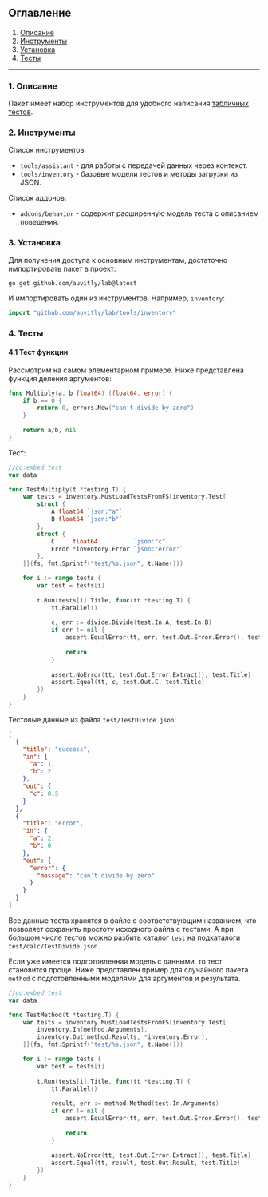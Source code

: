## Оглавление
1. [Описание](#desc)
2. [Инструменты](#tools)
3. [Установка](#install)
4. [Тесты](#tests)

---

<a name="desc"></a>
### 1. Описание

Пакет имеет набор инструментов для удобного написания [табличных тестов](https://en.wikipedia.org/wiki/Data-driven_testing). 

<a name="tools"></a>
### 2. Инструменты

Список инструментов:
* `tools/assistant` - для работы с передачей данных через контекст.
* `tools/inventory` - базовые модели тестов и методы загрузки из JSON.

Список аддонов:
* `addons/behavior` - содержит расширенную модель теста с описанием поведения.

<a name="install"></a>
### 3. Установка
Для получения доступа к основным инструментам, достаточно импортировать пакет в проект:
```
go get github.com/auvitly/lab@latest
```

И импортировать один из инструментов. Например, `inventory`:

```go
import "github.com/auvitly/lab/tools/inventory"
```

<a name="tests"></a>
### 4. Тесты

#### 4.1 Тест функции
Рассмотрим на самом элементарном примере. Ниже представлена функция деления аргументов:
```go
func Multiply(a, b float64) (float64, error) {
	if b == 0 {
		return 0, errors.New("сan't divide by zero")
	}
	
	return a/b, nil
}
```

Тест:
```go
//go:embed test
var data 

func TestMultiply(t *testing.T) {
    var tests = inventory.MustLoadTestsFromFS[inventory.Test[
        struct {
            A float64 `json:"a"`
            B float64 `json:"b"`
        },
        struct {
            C     float64          `json:"c"`
            Error *inventory.Error `json:"error"`
        },
    ]](fs, fmt.Sprintf("test/%s.json", t.Name()))

    for i := range tests {
        var test = tests[i]
        
        t.Run(tests[i].Title, func(tt *testing.T) {
            tt.Parallel()
            
            c, err := divide.Divide(test.In.A, test.In.B)
            if err != nil {
                assert.EqualError(tt, err, test.Out.Error.Error(), test.Title)
            
                return
            }
            
            assert.NoError(tt, test.Out.Error.Extract(), test.Title)
            assert.Equal(tt, c, test.Out.C, test.Title)
        })
    }	
}
```

Тестовые данные из файла `test/TestDivide.json`:
```json
[
  {
    "title": "success",
    "in": {
      "a": 1,
      "b": 2
    },
    "out": {
      "c": 0.5
    }
  },
  {
    "title": "error",
    "in": {
      "a": 2,
      "b": 0
    },
    "out": {
      "error": {
        "message": "сan't divide by zero"
      }
    }
  }
]
```

Все данные теста хранятся в файле с соответствующим названием, что позволяет сохранить простоту исходного файла с тестами. 
А при большом числе тестов можно разбить каталог `test` на подкаталоги `test/calc/TestDivide.json`.

Если уже имеется подготовленная модель с данными, то тест становится проще. 
Ниже представлен пример для случайного пакета `method` с подготовленными моделями для аргументов и результата.
```go
//go:embed test
var data 

func TestMethod(t *testing.T) {
    var tests = inventory.MustLoadTestsFromFS[inventory.Test[
        inventory.In[method.Arguments],
        inventory.Out[method.Results, *inventory.Error],
    ]](fs, fmt.Sprintf("test/%s.json", t.Name()))

    for i := range tests {
        var test = tests[i]
        
        t.Run(tests[i].Title, func(tt *testing.T) {
            tt.Parallel()
            
            result, err := method.Method(test.In.Arguments)
            if err != nil {
                assert.EqualError(tt, err, test.Out.Error.Error(), test.Title)
            
                return
            }
            
            assert.NoError(tt, test.Out.Error.Extract(), test.Title)
            assert.Equal(tt, result, test.Out.Result, test.Title)
        })
    }	
}
```
<!-- #### 4.2 Тест сущности -->
